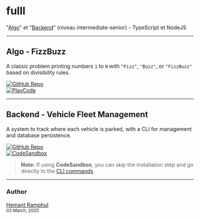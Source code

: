 # fulll

"[Algo](https://github.com/hemantramphul/fulll/tree/main/Algo)" et "[Backend](https://github.com/hemantramphul/fulll/tree/main/Backend)" (niveau intermediate-senior) - TypeScript et NodeJS

---

## Algo - FizzBuzz

A classic problem printing numbers `1` to `N` with `"Fizz"`, `"Buzz"`, or `"FizzBuzz"` based on divisibility rules.

[![GitHub Repo](https://img.shields.io/badge/GitHub-Repository-black?style=for-the-badge&logo=github)](https://github.com/hemantramphul/fulll/tree/main/Algo)<br/>
<a href="https://playcode.io/2282980" target="_blank">
<img src="https://img.shields.io/badge/View%20Live%20Code-PlayCode.io-blue?style=for-the-badge&logo=javascript" alt="PlayCode">
</a>

---

## Backend - Vehicle Fleet Management

A system to track where each vehicle is parked, with a CLI for management and database persistence.

[![GitHub Repo](https://img.shields.io/badge/GitHub-Repository-black?style=for-the-badge&logo=github)](https://github.com/hemantramphul/fulll/tree/main/Backend)<br/>
<a href="https://codesandbox.io/p/devbox/y3ytzj" target="_blank">
<img src="https://img.shields.io/badge/Open%20in-CodeSandbox-blue?style=for-the-badge&logo=codesandbox" alt="CodeSandbox">
</a>

> **Note:** If using **CodeSandbox**, you can skip the installation step and go directly to the [CLI commands](https://github.com/hemantramphul/fulll/tree/main/Backend#example).

---

### Author

[Hemant Ramphul](https://www.linkedin.com/in/hemantramphul/)<br/>
<sup>03 March, 2025</sup>
